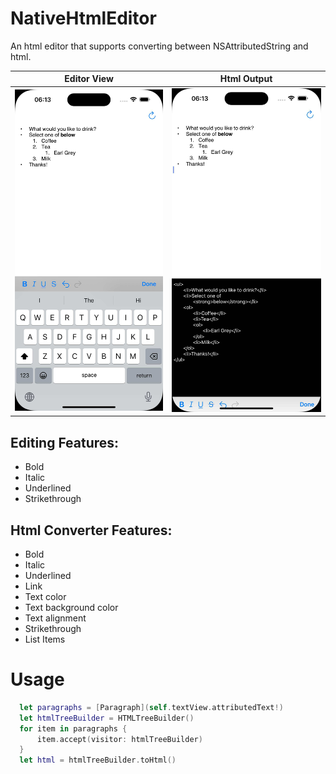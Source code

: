 # NativeHtmlEditor

An html editor that supports converting between NSAttributedString and html.


| Editor View | Html Output |
|:---:|:---:|
| <img src="Example/Example/editor.jpg" width="300"/> |  <img src="Example/Example/html.jpg" width="300"/> |


## Editing Features:
- Bold
- Italic
- Underlined
- Strikethrough

## Html Converter Features:
- Bold
- Italic
- Underlined
- Link
- Text color
- Text background color
- Text alignment
- Strikethrough
- List Items

# Usage

```swift
  let paragraphs = [Paragraph](self.textView.attributedText!)
  let htmlTreeBuilder = HTMLTreeBuilder()
  for item in paragraphs {
      item.accept(visitor: htmlTreeBuilder)
  }
  let html = htmlTreeBuilder.toHtml()
```
